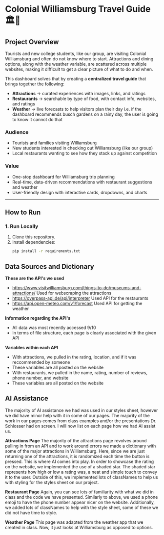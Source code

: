 # Colonial Williamsburg Travel Guide 🏛️🌳

## Project Overview
Tourists and new college students, like our group, are visiting Colonial Williamsburg and often do not know where to start. Attractions and dining options, along with the weather variable, are scattered across multiple websites, making it difficult to get a clear picture of what to do and when.  

This dashboard solves that by creating a **centralized travel guide** that brings together the following:
- **Attractions** → curated experiences with images, links, and ratings  
- **Restaurants** → searchable by type of food, with contact info, websites, and ratings  
- **Weather** → live forecasts to help visitors plan their day i.e. if the dashboard recommends busch gardens on a rainy day, the user is going to know it cannot do that 

###  Audience
- Tourists and families visiting  Williamsburg
- New students interested in checking out Williamsburg (like our group)
- Local restaurants wanting to see how they stack up against competition

### Value
- One-stop dashboard for Williamsburg trip planning  
- Real-time, data-driven recommendations with restaurant suggestions and weather 
- User-friendly design with interactive cards, dropdowns, and charts  
---

##  How to Run

### 1. Run Locally
1. Clone this repository.  
2. Install dependencies:  
   ```bash
   pip install -r requirements.txt

## Data Sources and Dictionary
**These are the API's we used**
- https://www.visitwilliamsburg.com/things-to-do/museums-and-attractions/
Used for webscraping the attractions
- https://overpass-api.de/api/interpreter
Used API for the restaurants 
- https://api.open-meteo.com/v1/forecast
Used API for getting the weather

**Information regarding the API's**
- All data was most recently accessed 9/10
- In terms of file structure, each page is clearly associated with the given API

**Variables within each API** 
- With attractions, we pulled in the rating, location, and if it was reccommended by someone
- These variables are all posted on the website
- With restaurants, we pulled in the name, rating, number of reviews, phone number, and website
- These variables are all posted on the website

## AI Assistance 
   The majority of AI assistance we had was used in our styles sheet, however we did have minor help with it in some of our pages. The majority of the work in our pages comes from class examples and/or the presentations Dr. Schlosser had on screen. I will now list on each page how we had AI assist us.

**Attractions Page**
The majority of the attractions page revolves around pulling in from an API and to work around errors we made a dictionary with some of the major attractions in Williamsburg. Here, since we are just returning one of the attractions, it is randomized each time the button is pressed. This is where AI comes into play. In order to showcase the rating on the website, we implemented the use of a shaded star. The shaded star represents how high or low a rating was, a neat and simple touch to convey it to the user. Outside of this, we implemented lots of classNames to help us with styling for the styles sheet on our project. 

**Restaurant Page**
Again, you can see lots of familiarity with what we did in class and the code we have presented. Similarly to above, we used a phone emoji to have the phone number appear nicer on the website. Additionally, we added lots of classNames to help with the style sheet, some of these we did not have time to style. 

**Weather Page** 
This page was adapted from the weather app that we created in class. Now, it just looks at Williamsburg as opposed to options. 
